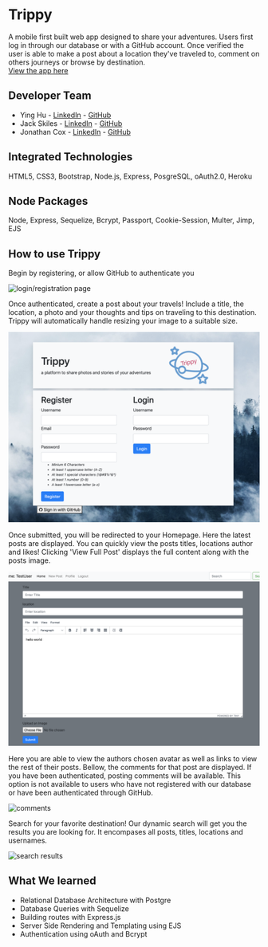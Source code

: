 # Trippy
A mobile first  built web app designed to share your adventures.  Users first log in through our database or with a GitHub account.  Once verified the user is able to make a post about a location they've traveled to, comment on others journeys or browse by destination.  
[View the app here](https://jonathancoxbootstrap.netlify.app/)

## Developer Team
- Ying Hu - [LinkedIn]([https://www.linkedin.com/in/yingx-hu/](https://www.linkedin.com/in/yingx-hu/)) - [GitHub](https://github.com/HuDaMan0621)
- Jack Skiles - [LinkedIn]([https://www.linkedin.com/in/jack-skiles-46500a1a7/](https://www.linkedin.com/in/jack-skiles-46500a1a7/)) - [GitHub](https://github.com/JackSkiles)
- Jonathan Cox - [LinkedIn]([https://www.linkedin.com/in/jonathancox11/](https://www.linkedin.com/in/jonathancox11/)) - [GitHub](https://github.com/jonathancox1)

## Integrated Technologies
HTML5, CSS3, Bootstrap, Node.js, Express, PosgreSQL, oAuth2.0, Heroku

## Node Packages
Node, Express, Sequelize, Bcrypt, Passport, Cookie-Session, Multer, Jimp, EJS

## How to use Trippy
Begin by registering, or allow GitHub to authenticate you

![login/registration page](https://github.com/HuDaMan0621/GP-2-Buildsomething/blob/master/public/img/screenshot1.png?raw=true)

Once authenticated, create a post about your travels!  Include a title, the location, a photo and your thoughts and tips on traveling to this destination.   Trippy will automatically handle resizing your image to a suitable size.

![create post page](https://github.com/HuDaMan0621/GP-2-Buildsomething/blob/master/public/img/screenshot2.png?raw=true)

Once submitted, you will be redirected to your Homepage.  Here the latest posts are displayed.  You can quickly view the posts titles, locations author and likes!  Clicking 'View Full Post' displays the full content along with the posts image.

![full page post](https://github.com/HuDaMan0621/GP-2-Buildsomething/blob/master/public/img/screenshot3.png?raw=true)

Here you are able to view the authors chosen avatar as well as links to view the rest of their posts.   Bellow, the comments for that post are displayed.  If you have been authenticated, posting comments will be available.  This option is not available to users who have not registered with our database or have been authenticated through GitHub.

![comments](https://github.com/HuDaMan0621/GP-2-Buildsomething/blob/master/public/img/screenshot4.png?raw=true)

Search for your favorite destination!  Our dynamic search will get you the results you are looking for.  It encompases all posts, titles, locations and usernames.  

![search results](https://github.com/HuDaMan0621/GP-2-Buildsomething/blob/master/public/img/screenshot5.png?raw=true)

## What We learned
- Relational Database Architecture with Postgre
- Database Queries with Sequelize
- Building routes with Express.js
- Server Side Rendering and Templating using EJS
- Authentication using oAuth and Bcrypt
